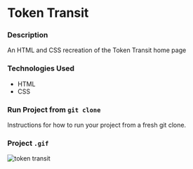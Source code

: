 # Token Transit

### Description
An HTML and CSS recreation of the Token Transit home page

### Technologies Used
* HTML
* CSS

### Run Project from `git clone`
Instructions for how to run your project from a fresh git clone.

### Project `.gif`
![token transit](https://user-images.githubusercontent.com/35009493/46696396-e6be6280-cbc6-11e8-813b-8a7c4630af59.gif)
